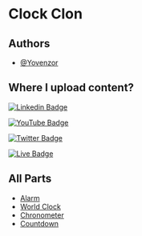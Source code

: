 # Clock Clon



## Authors

- [@Yovenzor](https://www.github.com/Yovenzor)


## Where I upload content?

[![Linkedin Badge](https://img.shields.io/badge/LinkedIn-blue?style=for-the-badge&logo=linkedin&logoColor=white)](https://www.linkedin.com/in/yovenzor-singh)

[![YouTube Badge](https://img.shields.io/badge/YouTube-red?style=for-the-badge&logo=youtube&logoColor=white)](https://www.youtube.com/@yovenzorsingh?sub_confirmation=1)

[![Twitter Badge](https://img.shields.io/badge/Twitter-blue?style=for-the-badge&logo=twitter&logoColor=white)](https://twitter.com/YovenzorS)

[![Live Badge](https://img.shields.io/badge/Live-cyan?style=for-the-badge&logoColor=white)](https://yovenzor.github.io/Samsung-Clock-Clon)


## All Parts

 - [Alarm](https://yovenzor.github.io/Clock-Clon/)
 - [World Clock](https://yovenzor.github.io/Clock-Clon/world-clock.html)
 - [Chronometer](https://yovenzor.github.io/Clock-Clon/chronometer.html)
 - [Countdown](https://yovenzor.github.io/Clock-Clon/countdown.html)

